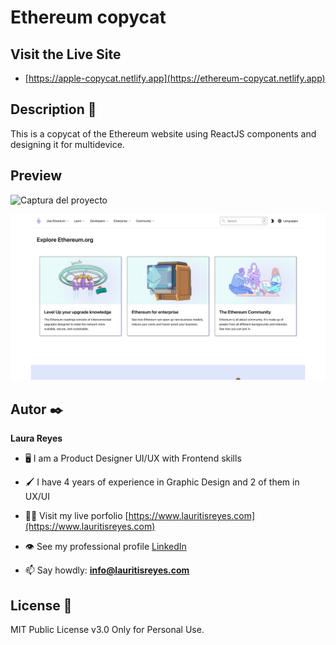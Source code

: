 # Ethereum copycat

## Visit the Live Site
- [https://apple-copycat.netlify.app](https://ethereum-copycat.netlify.app)

## Description 📑

This is a copycat of the Ethereum website using ReactJS components and designing it for multidevice.

## Preview

![Captura del proyecto](https://github.com/lauritisreyes/ethereum/blob/4355b428642be993e0aa897ff417a948d6e0f952/public/assets/screenshot-1.png)

![Captura del proyecto](https://github.com/lauritisreyes/ethereum/blob/4355b428642be993e0aa897ff417a948d6e0f952/public/assets/screenshot-2.png)


## Autor ✒️
**Laura Reyes**

- 🖥 I am a Product Designer UI/UX with Frontend skills

- 🖌 I have 4 years of experience in Graphic Design and 2 of them in UX/UI

- 👨‍💻 Visit my live porfolio [https://www.lauritisreyes.com](https://www.lauritisreyes.com)

- 👁 See my professional profile [LinkedIn](https://www.linkedin.com/in/laura-reyes-sanz/)

- 📫 Say howdly: **info@lauritisreyes.com**

  
## License 📄
MIT Public License v3.0
Only for Personal Use.
